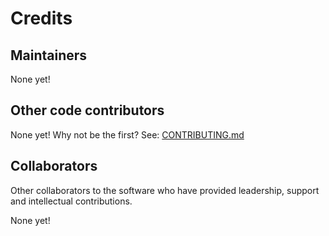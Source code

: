 # Credits

## Maintainers

None yet!

## Other code contributors

None yet! Why not be the first? See: [CONTRIBUTING.md](CONTRIBUTING.md)

## Collaborators
Other collaborators to the software who have provided leadership, support and intellectual contributions.

None yet!
